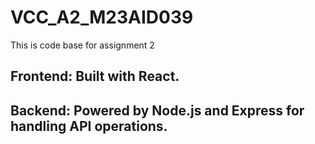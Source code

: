 # VCC_A2_M23AID039
This is code base for assignment 2

## Frontend: Built with React.
## Backend: Powered by Node.js and Express for handling API operations.
